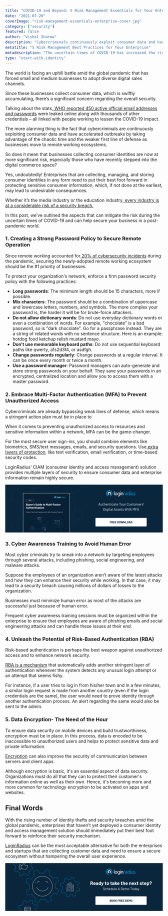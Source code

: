 ```yaml
---
title: "COVID-19 and Beyond: 5 Risk Management Essentials for Your Enterprise"
date: "2021-07-20"
coverImage: "risk-management-essentials-enterprise-cover.jpg"
category: ["security"]
featured: false
author: "Vishal Sharma"
description: "Cybercriminals continuously exploit consumer data and have accelerated outbreaks by taking advantage of the chaotic time, and the weaker first line of defense as businesses adopt new working ecosystems. This post covers all the aspects that require immediate consideration to minimize the risk of identity theft or a security breach."
metatitle: "5 Risk Management Best Practices for Your Enterprise"
metadescription: "The uncertain times of COVID-19 has increased the risk for businesses collecting user information. Here’s a good read covering aspects to mitigate the risk."
type: "start-with-identity"
---
```


The world is facing an uphill battle amid the global pandemic that has forced small and medium businesses to adopt diverse digital sales channels.

Since these businesses collect consumer data, which is swiftly accumulating, there’s a significant concern regarding the overall security.

Talking about the stats,[ WHO reported 450 active official email addresses and passwords](https://www.who.int/news-room/detail/23-04-2020-who-reports-fivefold-increase-in-cyber-attacks-urges-vigilance) were leaked online along with thousands of other credentials – all linked with people working to lessen the COVID-19 impact.

The more alarming thing is the fact that cybercriminals are continuously exploiting consumer data and have accelerated outbreaks by taking advantage of the chaotic time and the weaker first line of defense as businesses move to remote working ecosystems.

So does it mean that businesses collecting consumer identities are now at more significant risk, especially those who have recently stepped into the digital commerce space?

Yes, undoubtedly! Enterprises that are collecting, managing, and storing consumer identities in any form need to put their best foot forward in protecting sensitive consumer information, which, if not done at the earliest, may lead to undesirable consequences.

Whether it’s the media industry or the education industry,[ every industry is at a considerable risk of a security breach.](https://www.loginradius.com/blog/start-with-identity/cyber-threats-business-risk-covid-19/)

In this post, we’ve outlined the aspects that can mitigate the risk during the uncertain times of COVID-19 and can help secure your business in a post-pandemic world.

### 1. Creating a Strong Password Policy to Secure Remote Operation

Since remote working accounted for[ 20% of cybersecurity incidents](https://resources.malwarebytes.com/files/2020/08/Malwarebytes_EnduringFromHome_Report_FINAL.pdf) during the pandemic, securing the newly-adopted remote working ecosystem should be the #1 priority of businesses.

To protect your organization's network, enforce a firm password security policy with the following practices:

- **Long passwords**: The minimum length should be 15 characters, more if possible.
- **Mix characters**: The password should be a combination of uppercase and lowercase letters, numbers, and symbols. The more complex your password is, the harder it will be for brute-force attackers.
- **Do not allow dictionary words**: Do not use everyday dictionary words or even a combination of words. For example, "chocolate" is a bad password, so is "dark chocolate". Go for a passphrase instead. They are a string of related words with no sentence structure. Here is an example: hotdog food ketchup relish mustard mayo.
- **Don’t use memorable keyboard paths**: Do not use sequential keyboard paths like qwerty, a1s2d3f4, or asdfgh.
- **Change passwords regularly**: Change passwords at a regular interval. It can be once every month or twice a month.
- **Use a password manager**: Password managers can auto-generate and store strong passwords on your behalf. They save your passwords in an encrypted, centralized location and allow you to access them with a master password.

### 2. Embrace Multi-Factor Authentication (MFA) to Prevent Unauthorized Access

Cybercriminals are already bypassing weak lines of defense, which means a stringent action plan must be in place to

When it comes to preventing unauthorized access to resources and sensitive information within a network, MFA can be the game-changer.

For the most secure user sign-ins, you should combine elements like biometrics, SMS/text messages, emails, and security questions. Use[ extra layers of protection](https://www.loginradius.com/blog/2019/06/what-is-multi-factor-authentication/), like text verification, email verification, or time-based security codes.

LoginRadius’ CIAM (consumer identity and access management) solution provides multiple layers of security to ensure consumer data and enterprise information remain highly secure.

[![mfa](mfa.png)](https://www.loginradius.com/resource/buyers-guide-to-multi-factor-authentication/)

### 3. Cyber Awareness Training to Avoid Human Error

Most cyber criminals try to sneak into a network by targeting employees through several attacks, including phishing, social engineering, and malware attacks.

Suppose the employees of an organization aren’t aware of the latest attacks and how they can enhance their security while working. In that case, it may lead to a security breach causing millions of dollars of losses to the organization.

Businesses must minimize human error as most of the attacks are successful just because of human error.

Frequent cyber awareness training sessions must be organized within the enterprise to ensure that employees are aware of phishing emails and social engineering attacks and can handle these issues at their end.

### 4. Unleash the Potential of Risk-Based Authentication (RBA)

Risk-based authentication is perhaps the best weapon against unauthorized access and to enhance network security.

[RBA is a mechanism](https://www.loginradius.com/blog/start-with-identity/risk-based-authentication/) that automatically adds another stringent layer of authentication whenever the system detects any unusual login attempt or an attempt that seems fishy.

For instance, if a user tries to log in from his/her town and in a few minutes, a similar login request is made from another country (even if the login credentials are the same), the user would need to prove identity through another authentication process. An alert regarding the same would also be sent to the admin.

### 5. Data Encryption- The Need of the Hour

To ensure data security on mobile devices and build trustworthiness, encryption must be in place. In this process, data is encoded to be inaccessible to unauthorized users and helps to protect sensitive data and private information.

[Encryption](https://www.loginradius.com/blog/async/encryption-and-hashing/) can also improve the security of communication between servers and client apps.

Although encryption is basic, it's an essential aspect of data security. Organizations must do all that they can to protect their customer's information online as well as their own. Hence, it's becoming more and more common for technology encryption to be activated on apps and websites.

## Final Words

With the rising number of identity thefts and security breaches amid the global pandemic, enterprises that haven’t yet deployed a consumer identity and access management solution should immediately put their best foot forward to reinforce their security mechanism.

[LoginRadius](https://www.loginradius.com/contact-sales/) can be the most acceptable alternative for both the enterprises and startups that are collecting customer data and need to ensure a secure ecosystem without hampering the overall user experience.

[![book-a-demo-loginradius](../assets/book-a-demo-loginradius.png)](https://www.loginradius.com/book-a-demo/)
